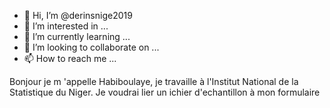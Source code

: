 - 👋 Hi, I’m @derinsnige2019
- 👀 I’m interested in ...
- 🌱 I’m currently learning ...
- 💞️ I’m looking to collaborate on ...
- 📫 How to reach me ...

<!---
derinsnige2019/derinsnige2019 is a ✨ special ✨ repository because its `README.md` (this file) appears on your GitHub profile.
You can click the Preview link to take a look at your changes.
--->
Bonjour je m 'appelle Habiboulaye, je travaille à l'Institut National de la Statistique du Niger.
Je voudrai lier un ichier d'echantillon à mon formulaire
